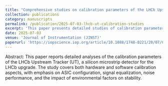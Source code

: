 ```yaml
---
title: "Comprehensive studies on calibration parameters of the LHCb Upstream Tracker"
collection: publications
category: manuscripts
permalink: /publication/2025-07-03-lhcb-ut-calibration-studies
excerpt: 'This paper presents detailed studies of calibration parameters for the LHCb Upstream Tracker, including in-depth analysis of ASIC behaviour, detector response, and data-driven optimization for the upgraded tracking system.'
date: 2025-07-03
venue: 'Journal of Instrumentation (JINST)'
paperurl: 'https://iopscience.iop.org/article/10.1088/1748-0221/20/07/C07007'
---
```

Abstract: This paper reports detailed analyses of the calibration parameters of the LHCb Upstream Tracker (UT), a silicon microstrip detector for the LHCb upgrade. The study covers both hardware and software calibration aspects, with emphasis on ASIC configuration, signal equalization, noise performance, and the impact of environmental factors on stability.
